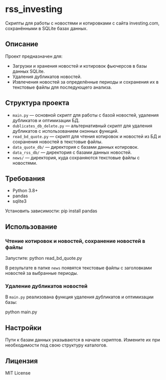 # rss_investing

Скрипты для работы с новостями и котировками с сайта investing.com, сохранёнными в SQLite базах данных.

## Описание

Проект предназначен для:
- Загрузки и хранения новостей и котировок фьючерсов в базы данных SQLite.
- Удаления дубликатов новостей.
- Извлечения новостей за определённые периоды и сохранения их в текстовые файлы для последующего анализа.

## Структура проекта

- `main.py` — основной скрипт для работы с базой новостей, удаления дубликатов и оптимизации БД.
- `dublicates_db_delete.py` — альтернативный скрипт для удаления дубликатов с использованием оконных функций.
- `read_bd_quote.py` — скрипт для чтения котировок и новостей из БД и сохранения новостей в текстовые файлы.
- `data_quote_db/` — директория с базами данных котировок.
- `data_rss_db/` — директория с базами данных новостей.
- `news/` — директория, куда сохраняются текстовые файлы с новостями.

## Требования

- Python 3.8+
- pandas
- sqlite3

Установить зависимости:
pip install pandas

## Использование

### Чтение котировок и новостей, сохранение новостей в файлы

Запустите:
python read_bd_quote.py

В результате в папке `news` появятся текстовые файлы с заголовками новостей за выбранные периоды.

### Удаление дубликатов новостей

В `main.py` реализована функция удаления дубликатов и оптимизации базы:

python main.py

## Настройки

Пути к базам данных указываются в начале скриптов. Измените их при необходимости под свою структуру каталогов.

## Лицензия

MIT License